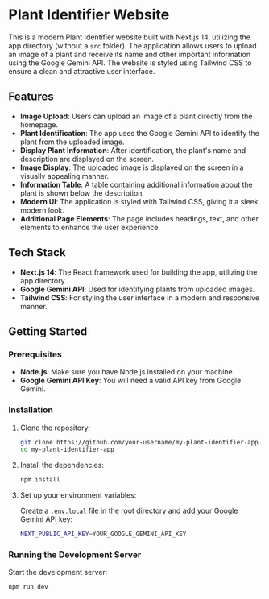 # Plant Identifier Website

This is a modern Plant Identifier website built with Next.js 14, utilizing the app directory (without a `src` folder). The application allows users to upload an image of a plant and receive its name and other important information using the Google Gemini API. The website is styled using Tailwind CSS to ensure a clean and attractive user interface.

## Features

- **Image Upload**: Users can upload an image of a plant directly from the homepage.
- **Plant Identification**: The app uses the Google Gemini API to identify the plant from the uploaded image.
- **Display Plant Information**: After identification, the plant's name and description are displayed on the screen.
- **Image Display**: The uploaded image is displayed on the screen in a visually appealing manner.
- **Information Table**: A table containing additional information about the plant is shown below the description.
- **Modern UI**: The application is styled with Tailwind CSS, giving it a sleek, modern look.
- **Additional Page Elements**: The page includes headings, text, and other elements to enhance the user experience.

## Tech Stack

- **Next.js 14**: The React framework used for building the app, utilizing the app directory.
- **Google Gemini API**: Used for identifying plants from uploaded images.
- **Tailwind CSS**: For styling the user interface in a modern and responsive manner.

## Getting Started

### Prerequisites

- **Node.js**: Make sure you have Node.js installed on your machine.
- **Google Gemini API Key**: You will need a valid API key from Google Gemini.

### Installation

1. Clone the repository:

    ```bash
    git clone https://github.com/your-username/my-plant-identifier-app.git
    cd my-plant-identifier-app
    ```

2. Install the dependencies:

    ```bash
    npm install
    ```

3. Set up your environment variables:

    Create a `.env.local` file in the root directory and add your Google Gemini API key:

    ```bash
    NEXT_PUBLIC_API_KEY=YOUR_GOOGLE_GEMINI_API_KEY
    ```

### Running the Development Server

Start the development server:

```bash
npm run dev
